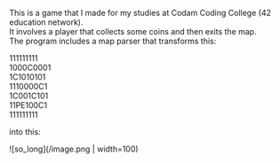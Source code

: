 This is a game that I made for my studies at Codam Coding College (42 education network). <br />
It involves a player that collects some coins and then exits the map.<br />
The program includes a map parser that transforms this:<br />

111111111<br />
1000C0001<br />
1C1010101<br />
1110000C1<br />
1C001C101<br />
11PE100C1<br />
111111111<br />

into this:<br />

![so_long](/image.png | width=100)